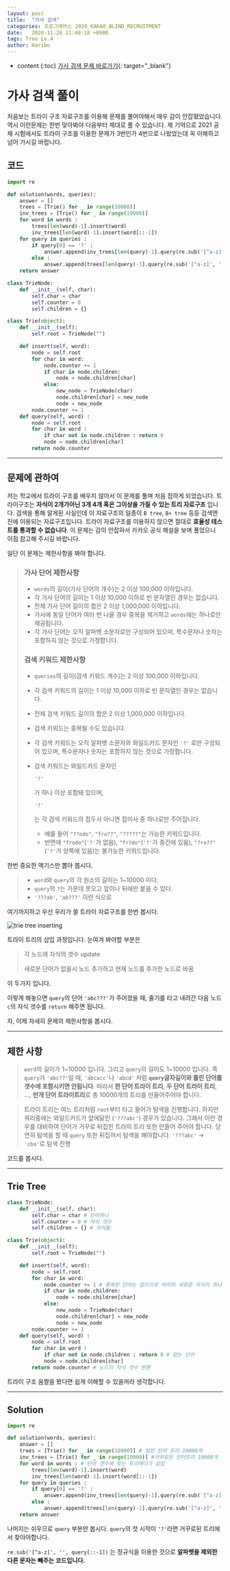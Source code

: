 ```yaml
---
layout: post
title:  "가사 검색"
categories: 프로그래머스 2020_KAKAO_BLIND_RECRUITMENT
date:   2020-11-26 11:40:18 +0900
tags: Tree Lv.4
author: Haribo
---
```

* content
{:toc}
[가사 검색 문제 바로가기](https://programmers.co.kr/learn/courses/30/lessons/60060){: target="_blank"}

# 가사 검색 풀이
처음보는 트라이 구조 자료구조를 이용해 문제를 풀어야해서 매우 감이 안잡혔었습니다. 역시 이런문제는 한번 맞아봐야 다음부터 제대로 풀 수 있습니다. 제 기억으로 2021 공채 시험에서도 트라이 구조를 이용한 문제가 3번인가 4번으로 나왔었는데 꼭 이해하고 넘어 가시길 바랍니다.
## 코드

```python
import re

def solution(words, queries):
    answer = []
    trees = [Trie() for _ in range(10000)]
    inv_trees = [Trie() for _ in range(10000)]
    for word in words :
        trees[len(word)-1].insert(word)
        inv_trees[len(word)-1].insert(word[::-1])
    for query in queries :
        if query[0] == '?' :
            answer.append(inv_trees[len(query)-1].query(re.sub('[^a-z]', '', query[::-1])))
        else :
            answer.append(trees[len(query)-1].query(re.sub('[^a-z]', '', query)))
    return answer

class TrieNode:
    def __init__(self, char):
        self.char = char
        self.counter = 0
        self.children = {}

class Trie(object):
    def __init__(self):
        self.root = TrieNode("")

    def insert(self, word):
        node = self.root
        for char in word:
            node.counter += 1
            if char in node.children:
                node = node.children[char]
            else:
                new_node = TrieNode(char)
                node.children[char] = new_node
                node = new_node
        node.counter += 1
    def query(self, word) :
        node = self.root
        for char in word :
            if char not in node.children : return 0
            node = node.children[char]
        return node.counter
```

****





## 문제에 관하여

저는 학교에서 트라이 구조를 배우지 않아서 이 문제를 풀며 처음 접하게 되었습니다. 트라이구조는 **자식이 2개가아닌 3개 4개 혹은 그이상을 가질 수 있는 트리 자료구조** 입니다. 검색을 통해 알게된 사실인데 이 자료구조의 일종이 `B tree`, `B+ tree` 등등 검색엔진에 이용되는 자료구조입니다. 트라이 자료구조를 이용하지 않으면 절대로 **효율성 테스트를 통과할 수 없습니다**. 이 문제는 감이 안잡혀서 카카오 공식 해설을 보며 풀었으니 이점 참고해 주시길 바랍니다.

일단 이 문제는 제한사항을 봐야 합니다.

> ### 가사 단어 제한사항
>
> - `words`의 길이(가사 단어의 개수)는 2 이상 100,000 이하입니다.
> - 각 가사 단어의 길이는 1 이상 10,000 이하로 빈 문자열인 경우는 없습니다.
> - 전체 가사 단어 길이의 합은 2 이상 1,000,000 이하입니다.
> - 가사에 동일 단어가 여러 번 나올 경우 중복을 제거하고 `words`에는 하나로만 제공됩니다.
> - 각 가사 단어는 오직 알파벳 소문자로만 구성되어 있으며, 특수문자나 숫자는 포함하지 않는 것으로 가정합니다.
>
> ### 검색 키워드 제한사항
>
> - `queries`의 길이(검색 키워드 개수)는 2 이상 100,000 이하입니다.
>
> - 각 검색 키워드의 길이는 1 이상 10,000 이하로 빈 문자열인 경우는 없습니다.
>
> - 전체 검색 키워드 길이의 합은 2 이상 1,000,000 이하입니다.
>
> - 검색 키워드는 중복될 수도 있습니다.
>
> - 각 검색 키워드는 오직 알파벳 소문자와 와일드카드 문자인 `'?'` 로만 구성되어 있으며, 특수문자나 숫자는 포함하지 않는 것으로 가정합니다.
>
> - 검색 키워드는 와일드카드 문자인
>
>    
>
>   ```
>   '?'
>   ```
>
>   가 하나 이상 포함돼 있으며,
>
>    
>
>   ```
>   '?'
>   ```
>
>   는 각 검색 키워드의 접두사 아니면 접미사 중 하나로만 주어집니다.
>
>   - 예를 들어 `"??odo"`, `"fro??"`, `"?????"`는 가능한 키워드입니다.
>   - 반면에 `"frodo"`(`'?'`가 없음), `"fr?do"`(`'?'`가 중간에 있음), `"?ro??"`(`'?'`가 양쪽에 있음)는 불가능한 키워드입니다.

한번 중요한 액기스만 뽑아 봅시다.

>* `word`와 `query`의 각 원소의 길이는 1~10000 이다.
>* `query`의 `?`는 가운데 못오고 앞이나 뒤에만 붙을 수 있다.
>  * `'???ab'`, `'ab???'` 이런 식으로

여기까지하고 우선 우리가 쓸 트라이 자료구조를 한번 봅시다.

![trie tree inserting](/images/lyrics/trie_tree.gif)

트라이 트리의 삽입 과정입니다. 눈여겨 봐야할 부분은

> 각 노드에 자식의 갯수 update
>
> 새로운 단어가 없을시 노드 추가하고 현재 노드를 추가한 노드로 바꿈

이 두가지 입니다.  

이렇게 해놓으면 `query`의 단어 `'abc???'`가 주어졌을 때, 줄기를 타고 내려간 다음 노드  `c`의 자식 갯수를 `return` 해주면 됩니다.

자, 이제 자세히 문제의 제한사항을 봅시다.

****

## 제한 사항

> `word`의 길이가 1~10000 입니다. 그리고 `query`의 길이도 1~10000 입니다. 즉 `query`가 `'abc??'`일 때, `'abcacc'`나 `'abcd'` 처럼 **`query`글자길이와 틀린 단어를 갯수에 포함시키면 안됩니다**. 따라서 **한 단어 트라이 트리**, **두 단어 트라이 트리**, ..., **만개 단어 트라이트리**로 총 10000개의 트리를 만들어주어야 합니다.  

> 트라이 트리는 여느 트리처럼 `root`부터 타고 들어가 탐색을 진행합니다. 하지만 쿼리중에는 와일드카드가 앞에달린 (`'???abc'`) 경우가 있습니다. 그래서 이런 경우를 대비하여 단어가 거꾸로 뒤집힌 트라이 트리 또한 만들어 주어야 합니다. 당연히 탐색을 할 때 `query` 또한 뒤집어서 탐색을 해야합니다. `'???abc'` -> `'cba'`로 탐색 진행

코드를 봅시다.

****

## Trie Tree

```python
class TrieNode:
    def __init__(self, char):
        self.char = char # 단어하나
        self.counter = 0 # 자식 갯수
        self.children = {} # 자식들

class Trie(object):
    def __init__(self):
        self.root = TrieNode("")

    def insert(self, word):
        node = self.root
        for char in word:
            node.counter += 1 # 중복된 단어는 없으므로 어차피 새로운 자식이 하나 추가됨. 그래서 for문마다 1 증가
            if char in node.children:
                node = node.children[char]
            else:
                new_node = TrieNode(char)
                node.children[char] = new_node
                node = new_node
        node.counter += 1
    def query(self, word) :
        node = self.root
        for char in word :
            if char not in node.children : return 0 # 없는 단어
            node = node.children[char]
        return node.counter # 노드의 자식 갯수 반환
```

트라이 구조 움짤을 봤다면 쉽게 이해할 수 있을꺼라 생각합니다.

****

## Solution

```python
import re

def solution(words, queries):
    answer = []
    trees = [Trie() for _ in range(10000)] # 일반 단어 트리 10000개
    inv_trees = [Trie() for _ in range(10000)] #거꾸로된 단어트리 10000개
    for word in words : # 단어 갯수에 맞는 트리에다가 삽입
        trees[len(word)-1].insert(word)
        inv_trees[len(word)-1].insert(word[::-1])
    for query in queries :
        if query[0] == '?' :
            answer.append(inv_trees[len(query)-1].query(re.sub('[^a-z]', '', query[::-1])))
        else :
            answer.append(trees[len(query)-1].query(re.sub('[^a-z]', '', query)))
    return answer
```

나머지는 쉬우므로 `query` 부분만 봅시다. `query`의 첫 시작이 `'?'`라면 거꾸로된 트리에서 찾아야합니다.  

`re.sub('[^a-z]', '', query[::-1])` 는 정규식을 이용한 것으로 **알파벳을 제외한 다른 문자는 빼주는 코드입니다.**
